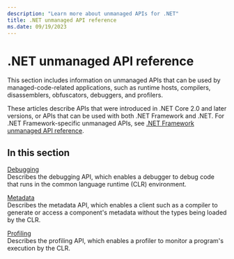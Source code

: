 ```yaml
---
description: "Learn more about unmanaged APIs for .NET"
title: .NET unmanaged API reference
ms.date: 09/19/2023
---
```

# .NET unmanaged API reference

This section includes information on unmanaged APIs that can be used by managed-code-related applications, such as runtime hosts, compilers, disassemblers, obfuscators, debuggers, and profilers.

These articles describe APIs that were introduced in .NET Core 2.0 and later versions, or APIs that can be used with both .NET Framework and .NET. For .NET Framework-specific unmanaged APIs, see [.NET Framework unmanaged API reference](../../framework/unmanaged-api/index.md).

## In this section

[Debugging](./debugging/index.md)\
Describes the debugging API, which enables a debugger to debug code that runs in the common language runtime (CLR) environment.

[Metadata](./metadata/index.md)\
Describes the metadata API, which enables a client such as a compiler to generate or access a component's metadata without the types being loaded by the CLR.

[Profiling](./profiling/index.md)\
Describes the profiling API, which enables a profiler to monitor a program's execution by the CLR.
